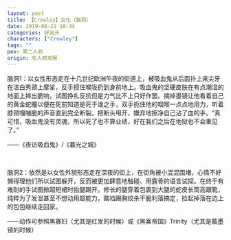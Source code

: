 ```yaml
---
layout: post
title: 【Crowley】女化（脑洞）
date: 2019-08-21 10:44
categories: 好兆头
characters: ["Crowley"]
tags: ""
pov: 第二人称
origin: 名人朋友圈
---
```


脑洞1：以女性形态走在十几世纪欧洲午夜的街道上，被吸血鬼从后面扑上来尖牙在洁白秀颈上摩挲，反手掼住喉咙扔到身前地上。吸血鬼的坚硬皮肤在有点潮湿的地面上摔出脆响，试图挣扎反抗但是力气比不上只好作罢。摘掉墨镜让他看着自己的黄金蛇瞳以便在死前知道是死于谁之手，双手扼住他的咽喉一点点地用力，听着脖颈嘎嘣脆的声音直到完全断裂。把断头甩开，嫌弃地擦净自己沾了血的手。“真可惜，吸血鬼没有灵魂，所以死了也不算业绩，好在我们之后在地狱也不会重见了。”

——《夜访吸血鬼》/《暮光之城》

<br>

脑洞2：依然是以女性外貌形态走在深夜的街上，在街角被小混混围堵，心情不好懒得理他们所以试图躲开，反而被更加肆意地触碰、用露骨的语言试探。在终于有难耐的手试图掀超短裙时抬腿踢开。修长的腿穿着包裹到大腿的蛇皮长筒高跟靴，纯粹为了发泄甚至不想动用超能力，踹裆踢胸绞杀干脆利落搞定，捡起掉落在边上的包包继续走回家。

——动作可参照黑寡妇（尤其是红发的时候）或《黑客帝国》Trinity（尤其是戴墨镜的时候）
